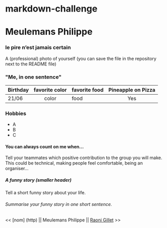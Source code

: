 # markdown-challenge

# Meulemans Philippe

### le pire n’est jamais certain

A (professional) photo of yourself (you can save the file in the repository next to the README file)

### "Me, in one sentence"


| Birthday      |    favorite color     | favorite food | Pineapple on Pizza
| ------------- |:-------------:| ------------- |:-------------:|
|21/06           | color | food |Yes |


### Hobbies

+ A
+ B
+ C



#### You can always count on me when... 

Tell your teammates which positive contribution to the group you will make.
This could be technical, making people feel comfortable, being an organiser...

##### A funny story (smaller header)

Tell a short funny story about your life.
###### Summarise your funny story in one short sentence.

<< [nom] (http) || Meulemans Philippe || [Raoni Gillet]( https://github.com/GRaonix/markdown-challenge/blob/main/README.md) >>
